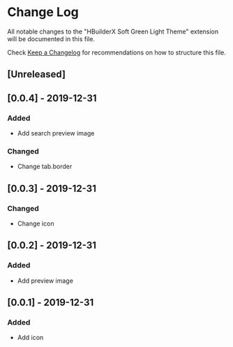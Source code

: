 # Change Log

All notable changes to the "HBuilderX Soft Green Light Theme" extension will be documented in this file.

Check [Keep a Changelog](http://keepachangelog.com/) for recommendations on how to structure this file.

## [Unreleased]

## [0.0.4] - 2019-12-31
### Added
- Add search preview image

### Changed
- Change tab.border

## [0.0.3] - 2019-12-31
### Changed
- Change icon

## [0.0.2] - 2019-12-31
### Added
- Add preview image

## [0.0.1] - 2019-12-31
### Added
- Add icon